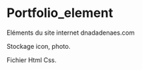 # Portfolio_element


Eléments du site internet dnadadenaes.com

Stockage icon, photo.

Fichier Html Css.